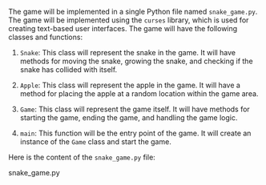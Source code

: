 The game will be implemented in a single Python file named `snake_game.py`. The game will be implemented using the `curses` library, which is used for creating text-based user interfaces. The game will have the following classes and functions:

1. `Snake`: This class will represent the snake in the game. It will have methods for moving the snake, growing the snake, and checking if the snake has collided with itself.

2. `Apple`: This class will represent the apple in the game. It will have a method for placing the apple at a random location within the game area.

3. `Game`: This class will represent the game itself. It will have methods for starting the game, ending the game, and handling the game logic.

4. `main`: This function will be the entry point of the game. It will create an instance of the `Game` class and start the game.

Here is the content of the `snake_game.py` file:

snake_game.py
